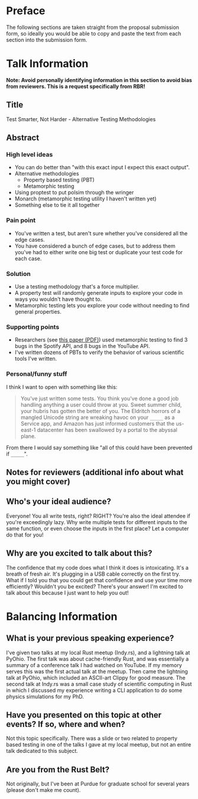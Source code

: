 # Preface
The following sections are taken straight from the proposal submission form, so ideally you would be able to copy and paste the text from each section into the submission form.

# Talk Information
**Note: Avoid personally identifying information in this section to avoid bias from reviewers. This is a request specifically from RBR!**

## Title
Test Smarter, Not Harder - Alternative Testing Methodologies

## Abstract

### High level ideas
- You can do better than "with this exact input I expect this exact output".
- Alternative methodologies
  - Property based testing (PBT)
  - Metamorphic testing
- Using proptest to put polsim through the wringer
- Monarch (metamorphic testing utility I haven't written yet)
- Something else to tie it all together

### Pain point
- You've written a test, but aren't sure whether you've considered all the edge cases.
- You have considered a bunch of edge cases, but to address them you've had to either write one big test or duplicate your test code for each case.

### Solution
- Use a testing methodology that's a force multiplier.
- A property test will randomly generate inputs to explore your code in ways you wouldn't have thought to.
- Metamorphic testing lets you explore your code without needing to find general properties.

### Supporting points
- Researchers (see [this paper (PDF)](http://www.lsi.us.es/~segura/files/papers/segura17-tse.pdf)) used metamorphic testing to find 3 bugs in the Spotify API, and 8 bugs in the YouTube API.
- I've written dozens of PBTs to verify the behavior of various scientific tools I've written.

### Personal/funny stuff
I think I want to open with something like this:
> You've just written some tests. You think you've done a good job handling anything a user could throw at you. Sweet summer child, your hubris has gotten the better of you. The Eldritch horrors of a mangled Unicode string are wreaking havoc on your `_____` as a Service app, and Amazon has just informed customers that the us-east-1 datacenter has been swallowed by a portal to the abyssal plane.

From there I would say something like "all of this could have been prevented if `_____`".

## Notes for reviewers (additional info about what you might cover)

## Who's your ideal audience?
Everyone! You all write tests, right? RIGHT? You're also the ideal attendee if you're exceedingly lazy.
Why write multiple tests for different inputs to the same function, or even choose the inputs in the first place?
Let a computer do that for you!

## Why are you excited to talk about this?
The confidence that my code does what I think it does is intoxicating. It's a breath of fresh air.
It's plugging in a USB cable correctly on the first try. What if I told you that you could get that confidence and use your time more efficiently? Wouldn't you be excited? There's your answer! I'm excited to talk about this because I just want to help you out!

# Balancing Information

## What is your previous speaking experience?
I've given two talks at my local Rust meetup (Indy.rs), and a lightning talk at PyOhio.
The first talk was about cache-friendly Rust, and was essentially a summary of a conference talk I had watched on YouTube. If my memory serves this was the first actual talk at the meetup. Then came the lightning talk at PyOhio, which included an ASCII-art Clippy for good measure. The second talk at Indy.rs was a small case study of scientific computing in Rust in which I discussed my experience writing a CLI application to do some physics simulations for my PhD.

## Have you presented on this topic at other events? If so, where and when?
Not this topic specifically. There was a slide or two related to property based testing in one of the talks I gave at my local meetup, but not an entire talk dedicated to this subject.

## Are you from the Rust Belt?
Not originally, but I've been at Purdue for graduate school for several years (please don't make me count).
